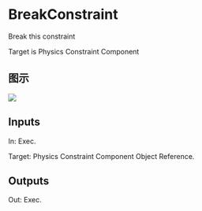 # BreakConstraint

Break this constraint

Target is Physics Constraint Component

## 图示

![]($-20221218-20204984.png)

## Inputs

In: Exec.

Target: Physics Constraint Component Object Reference.  

## Outputs

Out: Exec.


